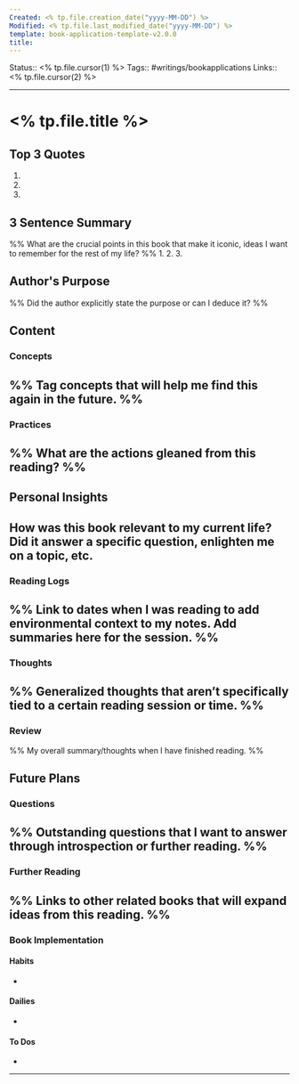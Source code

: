 ```yaml
---
Created: <% tp.file.creation_date("yyyy-MM-DD") %>
Modified: <% tp.file.last_modified_date("yyyy-MM-DD") %>
template: book-application-template-v2.0.0
title:
---
```


Status:: <% tp.file.cursor(1) %>
Tags:: #writings/bookapplications
Links:: <% tp.file.cursor(2) %>
___

# <% tp.file.title %>

## Top 3 Quotes

1. 
2. 
3. 

## 3 Sentence Summary

%% What are the crucial points in this book that make it iconic, ideas I want to remember for the rest of my life? %%
1. 
2. 
3. 

## Author's Purpose

%% Did the author explicitly state the purpose or can I deduce it? %%
>

## Content

### Concepts

%% Tag concepts that will help me find this again in the future. %%
- 

### Practices

%% What are the actions gleaned from this reading? %%
- 

## Personal Insights

**How was this book relevant to my current life? Did it answer a specific question, enlighten me on a topic, etc.**
- 

### Reading Logs

%% Link to dates when I was reading to add environmental context to my notes. Add summaries here for the session. %%
- 

### Thoughts

%% Generalized thoughts that aren’t specifically tied to a certain reading session or time. %%
- 

### Review

%% My overall summary/thoughts when I have finished reading. %%

## Future Plans

### Questions

%% Outstanding questions that I want to answer through introspection or further reading. %%
- 

### Further Reading

%% Links to other related books that will expand ideas from this reading. %%
- 

### Book Implementation

#### Habits

- 

#### Dailies

- 

#### To Dos

- 

___

